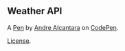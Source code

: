 Weather API
-----------


A [Pen](https://codepen.io/andrealcantara/pen/eevzPg) by [Andre Alcantara](https://codepen.io/andrealcantara) on [CodePen](https://codepen.io).

[License](https://codepen.io/andrealcantara/pen/eevzPg/license).
